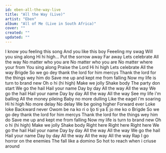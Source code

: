 ```yaml
---
id: eben-all-the-way-live
title: "All the Way (Live)"
artist: "Eben"
album: "All of Me (Live in South Africa)"
cover: ""
created: ""
updated: ""
---
```


I know you feeling this song
And you like this boy
Feeeling my swag
Will you sing along
Hi hi high...
Put the sorrow away
Far away
Lets celebrate
All the way
No matter who you are
No matter who you are
No matter where your from
You sing along
Praise the Lord
Hi hi high
Lets celebrate
All the way
Brigde
So we go dey thank the lord for him mercys
Thank the lord for the things wey him do
Save me up and kept me from falling
Now my life is turn to brand new
Oh o hi (hi high)
Make we jolly
Shake body
The party don start
We go the hail
Hail your name
Day by day
All the way
All the way
We go the hail
Hail your name
Day by day
All the way
All the way
See my life i'm balling
All the money pileing
Baby no more dulling
Like the eagel i'm soaring
Hi hi high
No more delay
No delay
We be going higher
Forward ever
Loke loke
Backward never
Owom be na ko ri o
Ijo ti ya
E jo me ko o
Brigde
So we go dey thank the lord for him mercys
Thank the lord for the things wey him do
Save me up and kept me from falling
Now my life is turn to brand new
Oh o hi (hi high)
Make we jolly
Shake body
Right here
Right here
Right here
We go the hail
Hail your name
Day by day
All the way
All the way
We go the hail
Hail your name
Day by day
All the way
All the way
All the way
Rap
I go horror on the enemies
The fall like a domino
So hot to reach when i criuse around